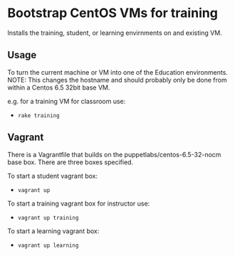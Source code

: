 # Bootstrap CentOS VMs for training
Installs the training, student, or learning envirnments on and existing VM.

## Usage
To turn the current machine or VM into one of the Education environments.
NOTE: This changes the hostname and should probably only be done from within a Centos 6.5 32bit base VM.

e.g. for a training VM for classroom use:
- `rake training`

## Vagrant
There is a Vagrantfile that builds on the puppetlabs/centos-6.5-32-nocm base box.
There are three boxes specified.

To start a student vagrant box:
- `vagrant up`

To start a training vagrant box for instructor use:
- `vagrant up training`

To start a learning vagrant box:
- `vagrant up learning`
